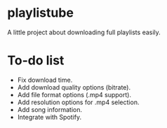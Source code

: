 # playlistube
 A little project about downloading full playlists easily.

# To-do list
- Fix download time.
- Add download quality options (bitrate).
- Add file format options (.mp4 support).
- Add resolution options for .mp4 selection.
- Add song information.
- Integrate with Spotify.